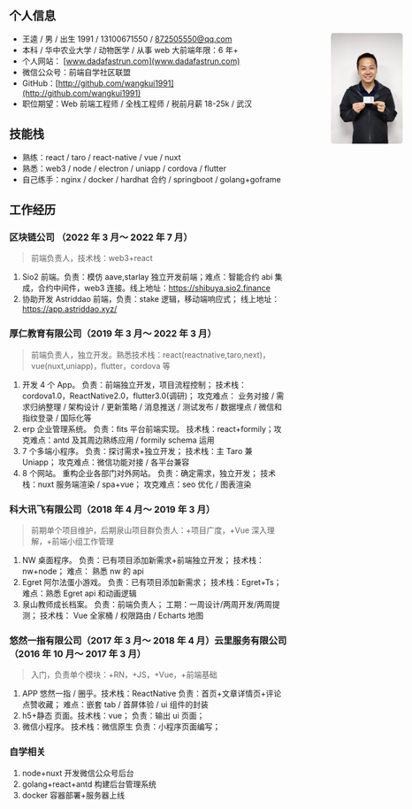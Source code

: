 ## 个人信息

<img src="./profile1.jpeg"  height="200px" width="130px" style="position:absolute;right:20px;border-radius:5px;object-fit:cover">

- 王逵 / 男 / 出生 1991 / 13100671550 / 872505550@qq.com
- 本科 / 华中农业大学 / 动物医学 / 从事 web 大前端年限：6 年+
- 个人网站： [www.dadafastrun.com](www.dadafastrun.com)
- 微信公众号：前端自学社区联盟
- GitHub：[http://github.com/wangkui1991](http://github.com/wangkui1991)
- 职位期望：Web 前端工程师 / 全栈工程师 / 税前月薪 18-25k / 武汉

## 技能栈

- 熟练：react / taro / react-native / vue / nuxt
- 熟悉：web3 / node / electron / uniapp / cordova / flutter
- 自己练手：nginx / docker / hardhat 合约 / springboot / golang+goframe

## 工作经历

### 区块链公司 （2022 年 3 月～ 2022 年 7 月）

> 前端负责人，技术栈：web3+react

1. Sio2 前端。负责：模仿 aave,starlay 独立开发前端；难点：智能合约 abi 集成，合约中间件，web3 连接。线上地址：https://shibuya.sio2.finance
2. 协助开发 Astriddao 前端，负责：stake 逻辑，移动端响应式； 线上地址：https://app.astriddao.xyz/

### 厚仁教育有限公司（2019 年 3 月～ 2022 年 3 月）

> 前端负责人，独立开发。熟悉技术栈：react(reactnative,taro,next)，vue(nuxt,uniapp)，flutter，cordova 等

1. 开发 4 个 App。 负责：前端独立开发，项目流程控制； 技术栈：cordova1.0，ReactNative2.0，flutter3.0(调研)； 攻克难点： 业务对接 / 需求归纳整理 / 架构设计 / 更新策略 / 消息推送 / 测试发布 / 数据埋点 / 微信和指纹登录 / 国际化等
2. erp 企业管理系统。 负责：fits 平台前端实现。 技术栈：react+formily；攻克难点：antd 及其周边熟练应用 / formily schema 运用
3. 7 个多端小程序。 负责：探讨需求+独立开发； 技术栈：主 Taro 兼 Uniapp； 攻克难点：微信功能对接 / 各平台兼容
4. 8 个网站。 重构企业各部门对外网站。 负责：确定需求，独立开发； 技术栈：nuxt 服务端渲染 / spa+vue； 攻克难点：seo 优化 / 图表渲染

### 科大讯飞有限公司（2018 年 4 月～ 2019 年 3 月）

> 前期单个项目维护，后期泉山项目群负责人：+项目广度，+Vue 深入理解，+前端小组工作管理

1. NW 桌面程序。 负责：已有项目添加新需求+前端独立开发； 技术栈：nw+node； 难点： 熟悉 nw 的 api
2. Egret 阿尔法蛋小游戏。 负责：已有项目添加新需求； 技术栈：Egret+Ts； 难点：熟悉 Egret api 和动画逻辑
3. 泉山教师成长档案。 负责：前端负责人； 工期：一周设计/两周开发/两周提测； 技术栈： Vue 全家桶 / 权限路由 / Echarts 地图

### 悠然一指有限公司（2017 年 3 月～ 2018 年 4 月）云里服务有限公司（2016 年 10 月～ 2017 年 3 月）

> 入门，负责单个模块：+RN，+JS，+Vue，+前端基础

1. APP 悠然一指 / 圈乎。技术栈：ReactNative 负责：首页+文章详情页+评论点赞收藏； 难点：嵌套 tab / 首屏体验 / ui 组件的封装
2. h5+静态 页面。技术栈：vue； 负责：输出 ui 页面；
3. 微信小程序。 技术栈：微信原生 负责：小程序页面编写；

### 自学相关

1. node+nuxt 开发微信公众号后台
2. golang+react+antd 构建后台管理系统
3. docker 容器部署+服务器上线

